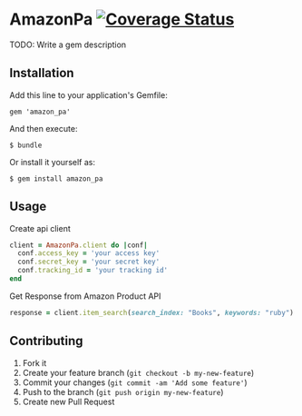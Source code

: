 # AmazonPa [![Coverage Status](https://coveralls.io/repos/stbmp23/amazon_pa/badge.png)](https://coveralls.io/r/stbmp23/amazon_pa)

TODO: Write a gem description

## Installation

Add this line to your application's Gemfile:

    gem 'amazon_pa'

And then execute:

    $ bundle

Or install it yourself as:

    $ gem install amazon_pa

## Usage

Create api client

```ruby
client = AmazonPa.client do |conf|
  conf.access_key = 'your access key'
  conf.secret_key = 'your secret key'
  conf.tracking_id = 'your tracking id'
end
```

Get Response from Amazon Product API

```ruby
response = client.item_search(search_index: "Books", keywords: "ruby")
```

## Contributing

1. Fork it
2. Create your feature branch (`git checkout -b my-new-feature`)
3. Commit your changes (`git commit -am 'Add some feature'`)
4. Push to the branch (`git push origin my-new-feature`)
5. Create new Pull Request
